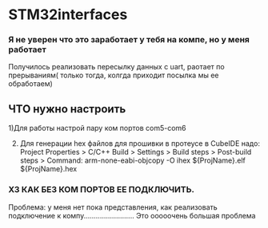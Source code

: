 # STM32interfaces
### Я не уверен что это заработает у тебя на компе, но у меня работает

Получилось реализовать пересылку данных с uart, раотает по прерываниям( только тогда, колгда приходит посылка мы ее обработаем)

## ЧТО нужно настроить
1)Для работы настрой пару ком портов com5-com6

2) Для генерации hex файлов для прошивки в протеусе в CubeIDE надо:
  Project Properties > C/C++ Build > Settings > Build steps > Post-build steps > Command:
  arm-none-eabi-objcopy -O ihex ${ProjName}.elf ${ProjName}.hex

### ХЗ КАК БЕЗ КОМ ПОРТОВ ЕЕ ПОДКЛЮЧИТЬ.
Проблема: у меня нет пока представления, как реализовать подключение к компу......................... 
Это ооооочень большая проблема
